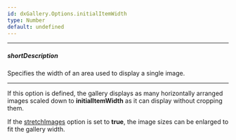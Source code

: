 ```yaml
---
id: dxGallery.Options.initialItemWidth
type: Number
default: undefined
---
```

---
##### shortDescription
Specifies the width of an area used to display a single image.

---
If this option is defined, the gallery displays as many horizontally arranged images scaled down to **initialItemWidth** as it can display without cropping them.

If the [stretchImages](/api-reference/10%20UI%20Widgets/dxGallery/1%20Configuration/stretchImages.md '{basewidgetpath}/Configuration/#stretchImages') option is set to **true**, the image sizes can be enlarged to fit the gallery width.